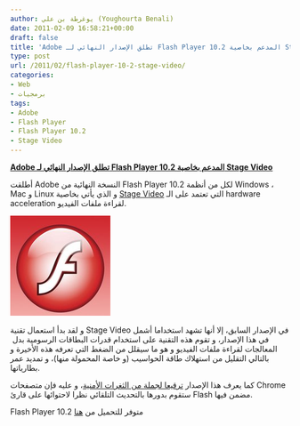 ```yaml
---
author: يوغرطة بن علي (Youghourta Benali)
date: 2011-02-09 16:58:21+00:00
draft: false
title: 'Adobe تطلق الإصدار النهائي لـ Flash Player 10.2 المدعم بخاصية Stage Video '
type: post
url: /2011/02/flash-player-10-2-stage-video/
categories:
- Web
- برمجيات
tags:
- Adobe
- Flash Player
- Flash Player 10.2
- Stage Video
---
```


**[Adobe تطلق الإصدار النهائي لـ Flash Player 10.2 المدعم بخاصية Stage Video](https://www.it-scoop.com/2011/02/flash-player-10-2-stage-video/)**


أطلقت Adobe النسخة النهائية من Flash Player 10.2 لكل من أنظمة Windows ، Mac و Linux و الذي يأتي بخاصية [Stage Video](http://www.adobe.com/devnet/flashplayer/stagevideo.html) التي تعتمد على الـ hardware acceleration لقراءة ملفات الفيديو.

[![](flash.jpeg)
](https://www.it-scoop.com/2011/02/flash-player-10-2-stage-video/)

و لقد بدأ استعمال تقنية Stage Video في الإصدار السابق، إلا أنها تشهد استخداما أشمل في هذا الإصدار، و تقوم هذه التقنية على استخدام قدرات البطاقات الرسومية بدل  المعالجات لقراءة ملفات الفيديو و هو ما سيقلل من الضغط التي تعرفه هذه الأخيرة و بالتالي التقليل من استهلاك طاقة الحواسيب (و خاصة المحمولة منها)، و تمديد عمر بطارياتها.

كما يعرف هذا الإصدار [ترقيعا لجملة من الثغرات الأمنية](http://www.adobe.com/support/security/bulletins/apsb11-02.html)، و عليه فإن متصفحات Chrome ستقوم بدورها بالتحديث التلقائي نظرا لاحتوائها على قارئ Flash مضمن فيها.

Flash Player 10.2 متوفر للتحميل من [هنا](http://www.adobe.com/products/flashplayer/)

